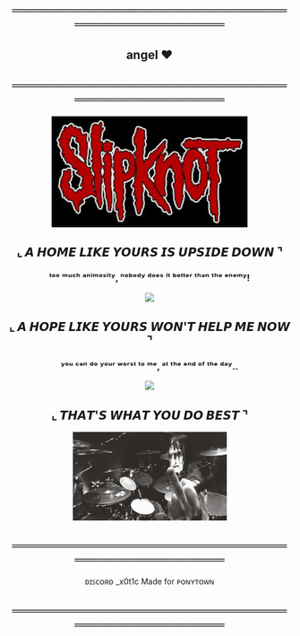 <h2 align="center">═══════════════════════════════════════════════════</h2>

<h2 align="center">angel ❤</h2>

<h2 align="center">═══════════════════════════════════════════════════</h2>

<p align="center">
  <img src="images(1).jpg" width="350" />
</p>

<h2 align="center">⌞ 𝘼 𝙃𝙊𝙈𝙀 𝙇𝙄𝙆𝙀 𝙔𝙊𝙐𝙍𝙎 𝙄𝙎 𝙐𝙋𝙎𝙄𝘿𝙀 𝘿𝙊𝙒𝙉 ⌝</h2>

<h3 align="center">ᵗᵒᵒ ᵐᵘᶜʰ ᵃⁿⁱᵐᵒˢⁱᵗʸ, ⁿᵒᵇᵒᵈʸ ᵈᵒᵉˢ ⁱᵗ ᵇᵉᵗᵗᵉʳ ᵗʰᵃⁿ ᵗʰᵉ ᵉⁿᵉᵐʸ!</h3>

<p align="center">
  <img src="tumblr_95546a947db08d7133fffce3edcea1c4_0bee3196_1280.gif" width="275" />
</p>

<h2 align="center">⌞ 𝘼 𝙃𝙊𝙋𝙀 𝙇𝙄𝙆𝙀 𝙔𝙊𝙐𝙍𝙎 𝙒𝙊𝙉'𝙏 𝙃𝙀𝙇𝙋 𝙈𝙀 𝙉𝙊𝙒 ⌝</h2>

<h3 align="center">ʸᵒᵘ ᶜᵃⁿ ᵈᵒ ʸᵒᵘʳ ʷᵒʳˢᵗ ᵗᵒ ᵐᵉ, ᵃᵗ ᵗʰᵉ ᵉⁿᵈ ᵒᶠ ᵗʰᵉ ᵈᵃʸ..</h3>

<p align="center">
  <img src="7dcaeb4bb2fdbda3f16f00f24e0a09ca.gif" width="275"/>
</p>

<h2 align="center">⌞ 𝙏𝙃𝘼𝙏'𝙎 𝙒𝙃𝘼𝙏 𝙔𝙊𝙐 𝘿𝙊 𝘽𝙀𝙎𝙏 ⌝</h2>

<p align="center">
  <img src="c9e68caf29af198cc9329adfa65f5981.gif" width="275" />
</p>

<h2 align="center">═══════════════════════════════════════════════════</h2>

<p align="center">
  <span align="left">ᴅɪꜱᴄᴏʀᴅ _x0t1c</span> 
  <span align="right">Made for ᴘᴏɴʏᴛᴏᴡɴ</span>
</p>

<h2 align="center">═══════════════════════════════════════════════════</h2>

